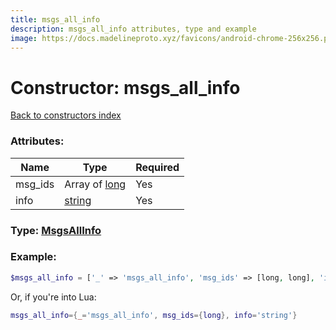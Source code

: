 ```yaml
---
title: msgs_all_info
description: msgs_all_info attributes, type and example
image: https://docs.madelineproto.xyz/favicons/android-chrome-256x256.png
---
```

# Constructor: msgs\_all\_info  
[Back to constructors index](index.md)



### Attributes:

| Name     |    Type       | Required |
|----------|---------------|----------|
|msg\_ids|Array of [long](../types/long.md) | Yes|
|info|[string](../types/string.md) | Yes|



### Type: [MsgsAllInfo](../types/MsgsAllInfo.md)


### Example:

```php
$msgs_all_info = ['_' => 'msgs_all_info', 'msg_ids' => [long, long], 'info' => 'string'];
```  


Or, if you're into Lua:

```lua
msgs_all_info={_='msgs_all_info', msg_ids={long}, info='string'}

```


